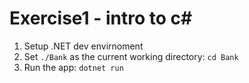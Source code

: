 # Exercise1 - intro to c#

1. Setup .NET dev envirnoment
2. Set `./Bank` as the current working directory: `cd Bank`
3. Run the app: `dotnet run`